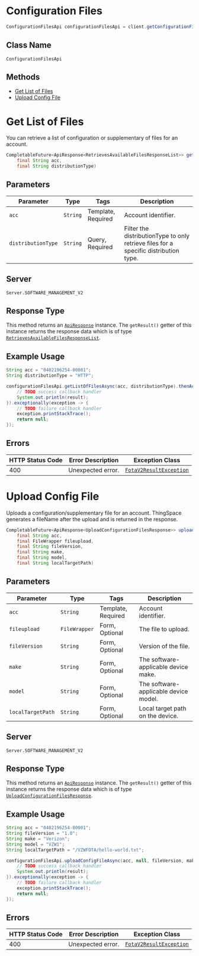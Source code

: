 # Configuration Files

```java
ConfigurationFilesApi configurationFilesApi = client.getConfigurationFilesApi();
```

## Class Name

`ConfigurationFilesApi`

## Methods

* [Get List of Files](../../doc/controllers/configuration-files.md#get-list-of-files)
* [Upload Config File](../../doc/controllers/configuration-files.md#upload-config-file)


# Get List of Files

You can retrieve a list of configuration or supplementary of files for an account.

```java
CompletableFuture<ApiResponse<RetrievesAvailableFilesResponseList>> getListOfFilesAsync(
    final String acc,
    final String distributionType)
```

## Parameters

| Parameter | Type | Tags | Description |
|  --- | --- | --- | --- |
| `acc` | `String` | Template, Required | Account identifier. |
| `distributionType` | `String` | Query, Required | Filter the distributionType to only retrieve files for a specific distribution type. |

## Server

`Server.SOFTWARE_MANAGEMENT_V2`

## Response Type

This method returns an [`ApiResponse`](../../doc/api-response.md) instance. The `getResult()` getter of this instance returns the response data which is of type [`RetrievesAvailableFilesResponseList`](../../doc/models/retrieves-available-files-response-list.md).

## Example Usage

```java
String acc = "0402196254-00001";
String distributionType = "HTTP";

configurationFilesApi.getListOfFilesAsync(acc, distributionType).thenAccept(result -> {
    // TODO success callback handler
    System.out.println(result);
}).exceptionally(exception -> {
    // TODO failure callback handler
    exception.printStackTrace();
    return null;
});
```

## Errors

| HTTP Status Code | Error Description | Exception Class |
|  --- | --- | --- |
| 400 | Unexpected error. | [`FotaV2ResultException`](../../doc/models/fota-v2-result-exception.md) |


# Upload Config File

Uploads a configuration/supplementary file for an account. ThingSpace generates a fileName after the upload and is returned in the response.

```java
CompletableFuture<ApiResponse<UploadConfigurationFilesResponse>> uploadConfigFileAsync(
    final String acc,
    final FileWrapper fileupload,
    final String fileVersion,
    final String make,
    final String model,
    final String localTargetPath)
```

## Parameters

| Parameter | Type | Tags | Description |
|  --- | --- | --- | --- |
| `acc` | `String` | Template, Required | Account identifier. |
| `fileupload` | `FileWrapper` | Form, Optional | The file to upload. |
| `fileVersion` | `String` | Form, Optional | Version of the file. |
| `make` | `String` | Form, Optional | The software-applicable device make. |
| `model` | `String` | Form, Optional | The software-applicable device model. |
| `localTargetPath` | `String` | Form, Optional | Local target path on the device. |

## Server

`Server.SOFTWARE_MANAGEMENT_V2`

## Response Type

This method returns an [`ApiResponse`](../../doc/api-response.md) instance. The `getResult()` getter of this instance returns the response data which is of type [`UploadConfigurationFilesResponse`](../../doc/models/upload-configuration-files-response.md).

## Example Usage

```java
String acc = "0402196254-00001";
String fileVersion = "1.0";
String make = "Verizon";
String model = "VZW1";
String localTargetPath = "/VZWFOTA/hello-world.txt";

configurationFilesApi.uploadConfigFileAsync(acc, null, fileVersion, make, model, localTargetPath).thenAccept(result -> {
    // TODO success callback handler
    System.out.println(result);
}).exceptionally(exception -> {
    // TODO failure callback handler
    exception.printStackTrace();
    return null;
});
```

## Errors

| HTTP Status Code | Error Description | Exception Class |
|  --- | --- | --- |
| 400 | Unexpected error. | [`FotaV2ResultException`](../../doc/models/fota-v2-result-exception.md) |

